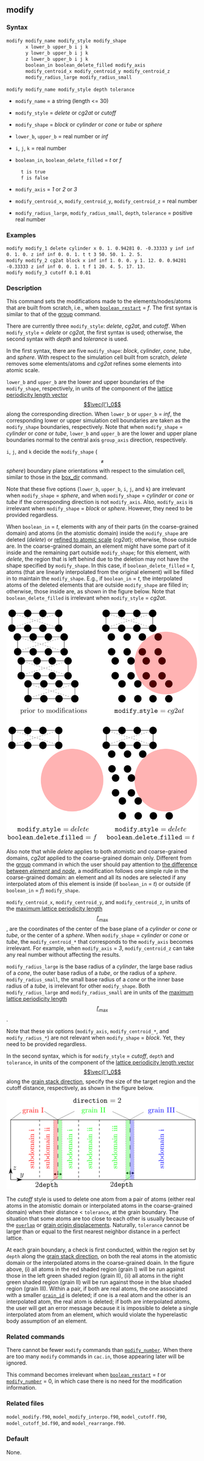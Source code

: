 ## modify

### Syntax

	modify modify_name modify_style modify_shape
	       x lower_b upper_b i j k
	       y lower_b upper_b i j k
	       z lower_b upper_b i j k
	       boolean_in boolean_delete_filled modify_axis
	       modify_centroid_x modify_centroid_y modify_centroid_z
	       modify_radius_large modify_radius_small

	modify modify_name modify_style depth tolerance
			
* `modify_name` = a string (length <= 30)

* `modify_style` = _delete_ or _cg2at_ or _cutoff_

* `modify_shape` = _block_ or _cylinder_ or _cone_ or _tube_ or _sphere_

* `lower_b`, `upper_b` = real number or _inf_

* `i`, `j`, `k` = real number

* `boolean_in`, `boolean_delete_filled` = _t_ or _f_

		t is true
		f is false

* `modify_axis` = _1_ or _2_ or _3_

* `modify_centroid_x`, `modify_centroid_y`, `modify_centroid_z` = real number

* `modify_radius_large`, `modify_radius_small`, `depth`, `tolerance` = positive real number

### Examples

	modify modify_1 delete cylinder x 0. 1. 0.94281 0. -0.33333 y inf inf 0. 1. 0. z inf inf 0. 0. 1. t t 3 50. 50. 1. 2. 5.
	modify modify_2 cg2at block x inf inf 1. 0. 0. y 1. 12. 0. 0.94281 -0.33333 z inf inf 0. 0. 1. t f 1 20. 4. 5. 17. 13.
	modify modify_3 cutoff 0.1 0.01

### Description

This command sets the modifications made to the elements/nodes/atoms that are built from scratch, i.e., when [`boolean_restart`](restart.md) = _f_. The first syntax is similar to that of the [group](group.md) command.

There are currently three `modify_style`: _delete_, _cg2at_, and _cutoff_. When `modify_style` = _delete_ or _cg2at_, the first syntax is used; otherwise, the second syntax with _depth_ and _tolerance_ is used.

In the first syntax, there are five `modify_shape`: _block_, _cylinder_, _cone_, _tube_, and _sphere_. With respect to the simulation cell built from scratch, _delete_ removes some elements/atoms and _cg2at_ refines some elements into atomic scale.

`lower_b` and `upper_b` are the lower and upper boundaries of the `modify_shape`, respectively, in units of the component of the [lattice periodicity length vector $$\vec{l'}_0$$](../chapter8/lattice-space.md) along the corresponding direction. When `lower_b` or `upper_b` = _inf_, the corresponding lower or upper simulation cell boundaries are taken as the `modify_shape` boundaries, respectively. Note that when `modify_shape` = _cylinder_ or _cone_ or _tube_, `lower_b` and `upper_b` are the lower and upper plane boundaries normal to the central axis `group_axis` direction, respectively.

`i`, `j`, and `k` decide the `modify_shape` ($$\neq$$ _sphere_) boundary plane orientations with respect to the simulation cell, similar to those in the [box_dir](box_dir.md) command.

Note that these five options (`lower_b`, `upper_b`, `i`, `j`, and `k`) are irrelevant when `modify_shape` = _sphere_, and when `modify_shape` = _cylinder_ or _cone_ or _tube_ if the corresponding direction is not `modify_axis`. Also, `modify_axis` is irrelevant when `modify_shape` = _block_ or _sphere_. However, they need to be provided regardless.

When `boolean_in` = _t_, elements with any of their parts (in the coarse-grained domain) and atoms (in the atomistic domain) inside the `modify_shape` are deleted (_delete_) or [refined to atomic scale](http://dx.doi.org/10.1016/j.ijsolstr.2016.03.030) (_cg2at_); otherwise, those outside are. In the coarse-grained domain, an element might have some part  of it inside and the remaining part outside `modify_shape`; for this element, with _delete_, the region that is left behind due to the deletion may not have the shape specified by `modify_shape`. In this case, if `boolean_delete_filled` = _t_, atoms (that are linearly interpolated from the original element) will be filled in to maintain the `modify_shape`. E.g., if `boolean_in` = _t_, the interpolated atoms of the deleted elements that are outside `modify_shape` are filled in; otherwise, those inside are, as shown in the figure below. Note that `boolean_delete_filled` is irrelevant when `modify_style` = _cg2at_.

![modify](fig/modify.png)

Also note that while _delete_ applies to both atomistic and coarse-grained domains, _cg2at_ applied to the coarse-grained domain only. Different from the [group](group.md) command in which the user should pay attention to [the difference between _element_ and _node_](../chapter8/element-node-diff.md), a modification follows one simple rule in the coarse-grained domain: an element and all its nodes are selected if any interpolated atom of this element is inside (if `boolean_in` = _t_) or outside (if `boolean_in` = _f_) `modify_shape`.

`modify_centroid_x`, `modify_centroid_y`, and `modify_centroid_z`, in units of the [maximum lattice periodicity length $$l'_\mathrm{max}$$](../chapter8/lattice-space.md), are the coordinates of the center of the base plane of a _cylinder_ or _cone_ or _tube_, or the center of a _sphere_. When `modify_shape` = _cylinder_ or _cone_ or _tube_, the `modify_centroid_*` that corresponds to the `modify_axis` becomes irrelevant. For example, when `modify_axis` = _3_, `modify_centroid_z` can take any real number without affecting the results.

`modify_radius_large` is the base radius of a _cylinder_, the large base radius of a _cone_, the outer base radius of a _tube_, or the radius of a _sphere_. `modify_radius_small`, the small base radius of a _cone_ or the inner base radius of a _tube_, is irrelevant for other `modify_shape`. Both `modify_radius_large` and `modify_radius_small` are in units of the [maximum lattice periodicity length $$l'_\mathrm{max}$$](../chapter8/lattice-space.md).

Note that these six options (`modify_axis`, `modify_centroid_*`, and `modify_radius_*`) are not relevant when `modify_shape` = _block_. Yet, they need to be provided regardless.

In the second syntax, which is for `modify_style` = _cutoff_, `depth` and `tolerance`, in units of the component of the [lattice periodicity length vector $$\vec{l'}_0$$](../chapter8/lattice-space.md) along the [grain stack direction](grain_dir.md), specify the size of the target region and the cutoff distance, respectively, as shown in the figure below.

![modify-cutoff](fig/cutoff.png)

The _cutoff_ style is used to delete one atom from a pair of atoms (either real atoms in the atomistic domain or interpolated atoms in the coarse-grained domain) when their distance < `tolerance`, at the grain boundary. The situation that some atoms are too close to each other is usually because of the [`overlap`](group_dir.md) or [grain origin displacements](grain_move.md). Naturally, `tolerance` cannot be larger than or equal to the first nearest neighbor distance in a perfect lattice.

At each grain boundary, a check is first conducted, within the region set by `depth` along the [grain stack direction](grain_dir.md), on both the real atoms in the atomistic domain or the interpolated atoms in the coarse-grained doain. In the figure above, (i) all atoms in the red shaded region (grain I) will be run against those in the left green shaded region (grain II), (ii) all atoms in the right green shaded region (grain II) will be run against those in the blue shaded region (grain III). Within a pair, if both are real atoms, the one associated with a smaller [`grain_id`](subdomain.md) is deleted; if one is a real atom and the other is an interpolated atom, the real atom is deleted; if both are interpolated atoms, the user will get an error message because it is impossible to delete a single interpolated atom from an element, which would violate the hyperelastic body assumption of an element.

### Related commands

There cannot be fewer `modify` commands than [`modify_number`](modify_num.md). When there are too many `modify` commands in `cac.in`, those appearing later will be ignored.

This command becomes irrelevant when [`boolean_restart`](restart.md) = _t_ or [`modify_number`](modify_num.md) = 0, in which case there is no need for the modification information.

### Related files

`model_modify.f90`, `model_modify_interpo.f90`, `model_cutoff.f90`, `model_cutoff_bd.f90`, and `model_rearrange.f90`.

### Default

None.
